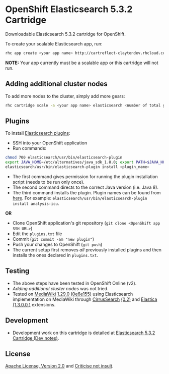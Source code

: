 # OpenShift Elasticsearch 5.3.2 Cartridge

Downloadable Elasticsearch 5.3.2 cartridge for OpenShift.

To create your scalable Elasticsearch app, run:

````bash
rhc app create <your app name> http://cartreflect-claytondev.rhcloud.com/github/AhmadFCheema/openshift-elasticsearch-cartridge -s
````

**NOTE:** Your app currently must be a scalable app or this cartridge will not run.


## Adding additional cluster nodes

To add more nodes to the cluster, simply add more gears:

````bash
rhc cartridge scale -a <your app name> elasticsearch <number of total gears you want>
````

## Plugins

To install [Elasticsearch plugins](https://www.elastic.co/guide/en/elasticsearch/plugins/current/index.html):

* SSH into your OpenShift application
* Run commands:
```bash
chmod 700 elasticsearch/usr/bin/elasticsearch-plugin
export JAVA_HOME=/etc/alternatives/java_sdk_1.8.0; export PATH=$JAVA_HOME/bin:$PATH
elasticsearch/usr/bin/elasticsearch-plugin install <plugin_name>
```
 * The first command gives permission for running the plugin installation script (needs to be run only once).
 * The second command directs to the correct Java version (i.e. Java 8).
 * The third command installs the plugin. Plugin names can be found from [here](https://www.elastic.co/guide/en/elasticsearch/plugins/current/index.html). For example: `elasticsearch/usr/bin/elasticsearch-plugin install analysis-icu`.

**OR**

* Clone OpenShift application's git repository (`git clone <OpenShift app SSH URL>`)
* Edit the `plugins.txt` file
* Commit (`git commit -am "new plugin"`)
* Push your changes to OpenShift (`git push`)
 * The current setup first removes *all* previously installed plugins and then installs the ones declared in `plugins.txt`.

## Testing

* The above steps have been tested in OpenShift Online (v2).
* *Adding additional cluster nodes* was not tried.
* Tested on [MediaWiki](https://www.mediawiki.org/wiki/MediaWiki) [1.29.0](https://www.mediawiki.org/wiki/MediaWiki_1.29) [(0e6e155)](https://phabricator.wikimedia.org/rMW0e6e155ea2e708ec99747ba8974a5931a5940727) using Elasticsearch implementation on MediaWiki through [CirrusSearch](https://www.mediawiki.org/wiki/Extension:CirrusSearch) [(0.2)](https://phabricator.wikimedia.org/rECIR7005f38cb56e12c40877036a2b62d35cadd4b324) and [Elastica](https://www.mediawiki.org/wiki/Extension:Elastica) [(1.3.0.0 )](https://phabricator.wikimedia.org/rEELAe2a9593a5097179fbf94c3f4ddd39a7f5590a826) extensions.

## Development
* Development work on this cartridge is detailed at [Elasticsearch 5.3.2 Cartridge (Dev notes)](https://github.com/AhmadFCheema/openshift-elasticsearch-cartridge/wiki/Elasticsearch-5.3.2-Cartridge-(Dev-notes)).

## License

[Apache License, Version 2.0](https://www.apache.org/licenses/LICENSE-2.0) and [Criticise not insult](https://islamwiki.org/wiki/islamWiki:Criticise_not_insult).
